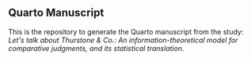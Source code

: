 ## Quarto Manuscript

This is the repository to generate the Quarto manuscript from the study: *Let's talk about Thurstone & Co.: An information-theoretical model for comparative judgments, and its statistical translation*.


